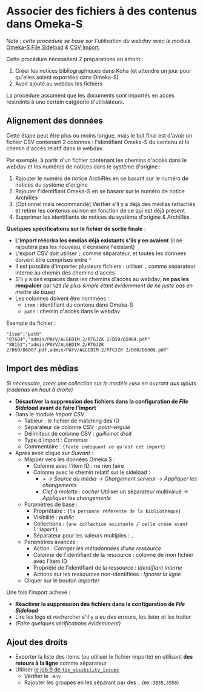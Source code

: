 # Associer des fichiers à des contenus dans Omeka-S

_Note : cette procédure se base sur l'utilisation du webdav avec le module_ [Omeka-S File Sideload](https://omeka.org/s/modules/FileSideload/) _&_ [CSV Import](https://omeka.org/s/modules/CSVImport/).

Cette procédure nécessitent 2 préparations en amont :

1. Créer les notices bibliographiques dans Koha (et attendre un jour pour qu'elles soient exportées dans Omeka-S)
1. Avoir ajouté au webdav les fichiers

La procédure assument que les documents sont importés en accès restreints à une certain catgéorie d'utilsiateurs.

## Alignement des données

Cette étape peut être plus ou moins longue, mais le but final est d'avoir un fichier CSV contenant 2 colonnes : l'identifiant Omeka-S du contenu et le chemin d'accès relatif dans le webdav.

Par exemple, à partir d'un fichier contenant les chemins d'accès dans le webdav et les numéros de notices dans le système d'origine :

1. Rajouter le numéro de notice ArchiRès en se basant sur le numéro de notices du système d'origine
1. Rajouter l'identifiant Omeka-S en se basanr sur le numéro de notice ArchiRès
1. [Optionnel mais recommandé] Vérifier s'il y a déjà des médias rattachés et retirer les contenus ou non en fonction de ce qui est déjà présent
1. Supprimer les identifiants de notices du système d'origine & ArchiRès

__Quelques spécifications sur le fichier de sortie finale__ :

* __L'import réécrira les émdias déjà existants s'ils y en avaient__ (il ne rajoutera pas les nouveau, il écrasera l'existant)
* L'export CSV doit utiliser `;` comme séparateur, et toutes les données doivent être comprises entre `"`
* Il est possible d'importer plusieurs fichiers : utiliser `,` comme séparateur interne au chemin des chemins d'accès
* S'il y a des espaces dans les chemins d'accès au webdav, __ne pas les rempalcer__ par `%20` _(le plus simple étant évidemment de ne juste pas en mettre de base)_
* Les colonnes doivent être nommées :
  * `item` : identifiant du contenu dans Omeka-S
  * `path` : chemin d'accès dans le webdav

Exemple de fichier :

```
"item";"path"
"87604";"admin/PAYV/ALGEDIM 2/RTGJZK 2/D59/D5984.pdf"
"88152";"admin/PAYV/ALGEDIM 2/RTGJZK 2/D60/D6007.pdf,admin/PAYV/ALGEDIM 2/RTGJZK 2/D60/D6008.pdf"
```

## Import des médias

_Si nécessaire, créer une collection sur le modèle `ENSA` en ouvrant aux ajouts (cadenas en haut à droite)_

* __Désactiver la suppression des fichiers dans la configuration de *File Sideload* avant de faire l'import__
* Dans le module _Import CSV_
  * Tableur : le fichier de matching des ID
  * Séparateur de colonne CSV : _point-virgule_
  * Délimiteur de colonne CSV : _guillemet droit_
  * Type d'import : _Contenus_
  * Commentaire : `{Texte indiquant ce qu'est cet import}`
* Après avoir cliqué sur _Suivant_ :
  * Mapper vers les données Omeka S :
    * Colonne avec l'item ID : ne rien faire
    * Colonne avec le chemin relatif sur le sideload :
      * _+ → Source du média → Chargement serveur → Appliquer les changements_
      * _Clef à molette : cocher_ Utiliser un séparateur multivalué _→ Appliquer les changements_
  * Paramètres de base :
    * Propriétaire : `{la personne référente de la bibliothèque}`
    * Visibilité : _public_
    * Collections : `{une collection existante / celle créée avant l'import}`
    * Séparateur pour les valeurs multiples : `,`
  * Paramètres avancés :
    * Action : _Corriger les métadonnées d'une ressource_
    * Colonne de l'identifiant de la ressource : colonne de mon fichier avec l'item ID
    * Propriété de l'identifiant de la ressource : _Identifiant interne_
    * Actions sur les ressources non-identifiées : _Ignorer la ligne_
  * Cliquer sur le bouton _Importer_

Une fois l'import achevé :

* __Réactiver la suppression des fichiers dans la configuration de *File Sideload*__
* Lire les logs et rechercher s'il y a eu des erreurs, les lister et les traiter
* _(Faire quelques vérifications évidemment)_

## Ajout des droits

* Exporter la liste des items (ou utiliser le fichier importé) en utilisant __des retours à la ligne__ comme séparateur
* Utiliser [le job 9 de `fix_visibility_issues`](https://github.com/Alban-Peyrat/OmekaS_utils/blob/master/fix_visibility_issues.py)
  * Vérifier le `.env`
  * Rajouter les groupes en les séparant par des `,` (ex :`3835,3556`)
